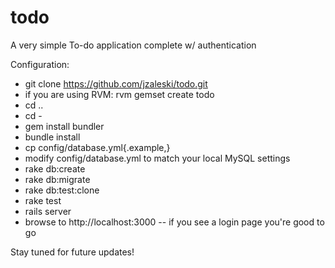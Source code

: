 todo
====

A very simple To-do application complete w/ authentication

Configuration:

- git clone https://github.com/jzaleski/todo.git
- if you are using RVM: rvm gemset create todo
- cd ..
- cd -
- gem install bundler
- bundle install
- cp config/database.yml{.example,}
- modify config/database.yml to match your local MySQL settings
- rake db:create
- rake db:migrate
- rake db:test:clone
- rake test
- rails server
- browse to http://localhost:3000 -- if you see a login page you're good to go

Stay tuned for future updates!

